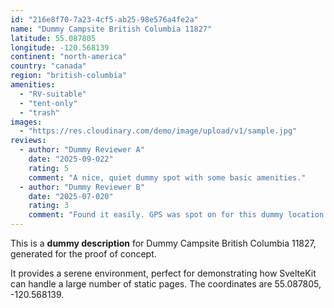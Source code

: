 ```yaml
---
id: "216e8f70-7a23-4cf5-ab25-98e576a4fe2a"
name: "Dummy Campsite British Columbia 11827"
latitude: 55.087805
longitude: -120.568139
continent: "north-america"
country: "canada"
region: "british-columbia"
amenities:
  - "RV-suitable"
  - "tent-only"
  - "trash"
images:
  - "https://res.cloudinary.com/demo/image/upload/v1/sample.jpg"
reviews:
  - author: "Dummy Reviewer A"
    date: "2025-09-022"
    rating: 5
    comment: "A nice, quiet dummy spot with some basic amenities."
  - author: "Dummy Reviewer B"
    date: "2025-07-020"
    rating: 3
    comment: "Found it easily. GPS was spot on for this dummy location."
---
```


This is a **dummy description** for Dummy Campsite British Columbia 11827, generated for the proof of concept.

It provides a serene environment, perfect for demonstrating how SvelteKit can handle a large number of static pages. The coordinates are 55.087805, -120.568139.

